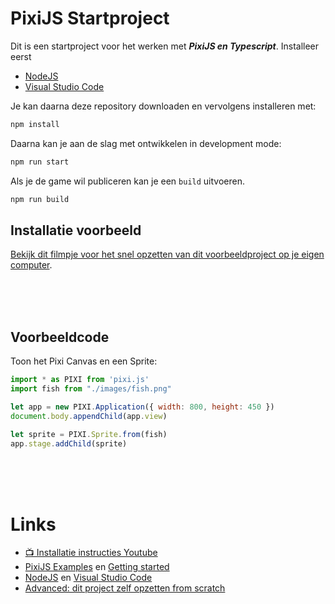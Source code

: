 # PixiJS Startproject

Dit is een startproject voor het werken met ***PixiJS en Typescript***. Installeer eerst

- [NodeJS](https://nodejs.org/en/)
- [Visual Studio Code](https://code.visualstudio.com)

 Je kan daarna deze repository downloaden en vervolgens installeren met:

```bash
npm install
```

Daarna kan je aan de slag met ontwikkelen in development mode:

```bash
npm run start
```

Als je de game wil publiceren kan je een `build` uitvoeren. 

```bash
npm run build
```

## Installatie voorbeeld

[Bekijk dit filmpje voor het snel opzetten van dit voorbeeldproject op je eigen computer](https://youtu.be/uuPprdiFKXI).



<br>
<br>
<br>

## Voorbeeldcode

Toon het Pixi Canvas en een Sprite:

```javascript
import * as PIXI from 'pixi.js'
import fish from "./images/fish.png"

let app = new PIXI.Application({ width: 800, height: 450 })
document.body.appendChild(app.view)

let sprite = PIXI.Sprite.from(fish)
app.stage.addChild(sprite)
```
<br>
<br>
<br>

# Links

- [📺 Installatie instructies Youtube](https://youtu.be/uuPprdiFKXI)
- [PixiJS Examples](https://pixijs.io/examples/) en [Getting started](https://pixijs.io/guides/basics/getting-started.html)
- [NodeJS](https://nodejs.org/en/) en [Visual Studio Code](https://code.visualstudio.com)
- [Advanced: dit project zelf opzetten from scratch](./scratch.MD)